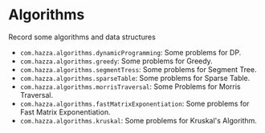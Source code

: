 # Algorithms

Record some algorithms and data structures

- `com.hazza.algorithms.dynamicProgramming`:  Some problems for DP.
- `com.hazza.algorithms.greedy`: Some problems for Greedy.
- `com.hazza.algorithms.segmentTress`: Some problems for Segment Tree.
- `com.hazza.algorithms.sparseTable`: Some problems for Sparse Table.
- `com.hazza.algorithms.morrisTraversal`: Some Problems for Morris Traversal.
- `com.hazza.algorithms.fastMatrixExponentiation`: Some problems for Fast Matrix Exponentiation.
- `com.hazza.algorithms.kruskal`: Some problems for Kruskal's Algorithm.
